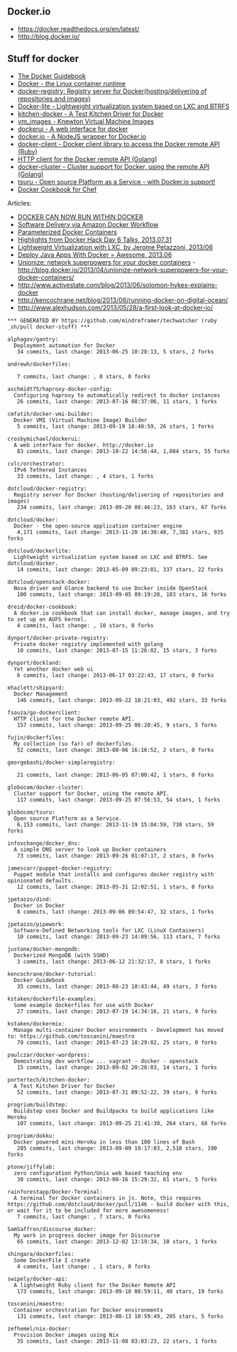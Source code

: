 ## Docker.io

  - https://docker.readthedocs.org/en/latest/
  - http://blog.docker.io/

## Stuff for docker
  - [The Docker Guidebook](http://kencochrane.net/blog/2013/08/the-docker-guidebook/)
  - [Docker - the Linux container runtime](https://github.com/dotcloud/docker)
  - [docker-registry: Registry server for Docker(hosting/delivering of repositories and images)](https://github.com/dotcloud/docker-registry)
  - [Docker-lite - Lightweight virtualization system based on LXC and BTRFS](https://github.com/dotcloud/dockerlite.git)
  - [kitchen-docker - A Test Kitchen Driver for Docker](https://github.com/portertech/kitchen-docker)
  - [vm_images - Knewton Virtual Machine Images](https://github.com/Knewton/vm_images.git)
  - [dockerui - A web interface for docker](https://github.com/crosbymichael/dockerui.git)
  - [docker.io - A NodeJS wrapper for Docker.io](https://github.com/appersonlabs/docker.io.git)
  - [docker-client - Docker client library to access the Docker remote API (Ruby)](https://github.com/geku/docker-client.git)
  - [HTTP client for the Docker remote API (Golang)](https://github.com/fsouza/go-dockerclient.git)
  - [docker-cluster - Cluster support for Docker, using the remote API (Golang)](https://github.com/globocom/docker-cluster.git)
  - [tsuru - Open source Platform as a Service - with Docker.io support!](https://github.com/globocom/tsuru.git)
  - [Docker Cookbook for Chef](https://github.com/dreid/docker-cookbook.git)



Articles:
  - [DOCKER CAN NOW RUN WITHIN DOCKER](http://blog.docker.io/2013/09/docker-can-now-run-within-docker/)
  - [Software Delivery via Amazon Docker Workflow](http://r.32k.io/adf)
  - [Parameterized Docker Containers](http://blog.james-carr.org/2013/09/04/parameterized-docker-containers/)
  - [Highlights from Docker Hack Day 6 Talks, 2013.07.31](http://blog.runkite.com/2013/07/31/highlights-from-docker-hack-day-6-talks/)
  - [Lightweight Virtualization with LXC, by Jerome Petazzoni, 2013/06 ](http://www.ciecloud.org/2013/subject/07-track06-Jerome%20Petazzoni.pdf)
  - [Deploy Java Apps With Docker = Awesome, 2013.06](http://blogs.atlassian.com/2013/06/deploy-java-apps-with-docker-awesome/)
  - [Unionize: network superpowers for your docker containers](https://gist.github.com/jpetazzo/5493295) - http://blog.docker.io/2013/04/unionize-network-superpowers-for-your-docker-containers/
  - http://www.activestate.com/blog/2013/06/solomon-hykes-explains-docker
  - http://kencochrane.net/blog/2013/06/running-docker-on-digital-ocean/
  - http://www.alexhudson.com/2013/05/28/a-first-look-at-docker-io/



<!-- PROJECTS_LIST_START -->
    *** GENERATED BY https://github.com/mindreframer/techwatcher (ruby _sh/pull docker-stuff) *** 

    alphagov/gantry:
      Deployment automation for Docker
       34 commits, last change: 2013-06-25 10:28:13, 5 stars, 2 forks

    andrewh/dockerfiles:

       7 commits, last change: , 0 stars, 0 forks

    aschmidt75/haproxy-docker-config:
      Configuring haproxy to automatically redirect to docker instances
       26 commits, last change: 2013-07-16 08:37:06, 11 stars, 1 forks

    cmfatih/docker-vmi-builder:
      Docker VMI (Virtual Machine Image) Builder
       5 commits, last change: 2013-09-19 18:40:59, 26 stars, 1 forks

    crosbymichael/dockerui:
      A web interface for docker. http://docker.io
       83 commits, last change: 2013-10-22 14:56:44, 1,084 stars, 55 forks

    cvlc/orchestrator:
      IPv6 Tethered Instances
       33 commits, last change: , 4 stars, 1 forks

    dotcloud/docker-registry:
      Registry server for Docker (hosting/delivering of repositories and images)
       234 commits, last change: 2013-09-20 08:46:23, 163 stars, 67 forks

    dotcloud/docker:
      Docker - the open-source application container engine
       4,171 commits, last change: 2013-11-20 16:30:48, 7,382 stars, 935 forks

    dotcloud/dockerlite:
      Lightweight virtualization system based on LXC and BTRFS. See dotcloud/docker.
       14 commits, last change: 2013-05-09 09:23:01, 337 stars, 22 forks

    dotcloud/openstack-docker:
      Nova driver and Glance backend to use Docker inside OpenStack
       100 commits, last change: 2013-09-05 09:19:20, 183 stars, 16 forks

    dreid/docker-cookbook:
      A docker.io cookbook that can install docker, manage images, and try to set up an AUFS kernel.
       4 commits, last change: , 10 stars, 0 forks

    dynport/docker-private-registry:
      Private docker registry implemented with golang
       10 commits, last change: 2013-07-15 11:26:02, 15 stars, 3 forks

    dynport/dockland:
      Yet another docker web ui
       6 commits, last change: 2013-06-17 03:22:43, 17 stars, 0 forks

    ehazlett/shipyard:
      Docker Management
       146 commits, last change: 2013-09-22 18:21:03, 492 stars, 33 forks

    fsouza/go-dockerclient:
      HTTP client for the Docker remote API.
       157 commits, last change: 2013-09-25 06:20:45, 9 stars, 5 forks

    fujin/dockerfiles:
      My collection (so far) of dockerfiles.
       52 commits, last change: 2013-08-06 16:16:52, 2 stars, 0 forks

    georgebashi/docker-simpleregistry:

       21 commits, last change: 2013-06-05 07:00:42, 1 stars, 0 forks

    globocom/docker-cluster:
      Cluster support for Docker, using the remote API.
       117 commits, last change: 2013-09-25 07:56:53, 54 stars, 1 forks

    globocom/tsuru:
      Open source Platform as a Service.
       6,153 commits, last change: 2013-11-19 15:04:59, 730 stars, 59 forks

    infoxchange/docker_dns:
      A simple DNS server to look up Docker containers
       73 commits, last change: 2013-09-26 01:07:17, 2 stars, 0 forks

    jamescarr/puppet-docker-registry:
      Puppet module that installs and configures docker registry with opinionated defaults.
       12 commits, last change: 2013-05-31 12:02:51, 1 stars, 0 forks

    jpetazzo/dind:
      Docker in Docker
       8 commits, last change: 2013-09-06 09:54:47, 32 stars, 1 forks

    jpetazzo/pipework:
      Software-Defined Networking tools for LXC (LinuX Containers)
       10 commits, last change: 2013-09-23 14:09:56, 113 stars, 7 forks

    justone/docker-mongodb:
      Dockerized MongoDB (with SSHD)
       3 commits, last change: 2013-06-12 21:32:17, 8 stars, 1 forks

    kencochrane/docker-tutorial:
      Docker Guidebook
       35 commits, last change: 2013-08-23 10:43:44, 49 stars, 3 forks

    kstaken/dockerfile-examples:
      Some example dockerfiles for use with Docker
       27 commits, last change: 2013-07-19 14:34:16, 21 stars, 9 forks

    kstaken/dockermix:
      Manage multi-container Docker environments - Development has moved to: https://github.com/toscanini/maestro
       79 commits, last change: 2013-07-23 18:29:02, 25 stars, 0 forks

    paulczar/docker-wordpress:
      Demostrating dev workflow ... vagrant - docker - openstack
       15 commits, last change: 2013-09-02 20:28:03, 14 stars, 1 forks

    portertech/kitchen-docker:
      A Test Kitchen Driver for Docker
       52 commits, last change: 2013-07-31 09:52:22, 39 stars, 9 forks

    progrium/buildstep:
      Buildstep uses Docker and Buildpacks to build applications like Heroku
       107 commits, last change: 2013-09-25 21:41:30, 264 stars, 68 forks

    progrium/dokku:
      Docker powered mini-Heroku in less than 100 lines of Bash
       285 commits, last change: 2013-09-09 19:17:03, 2,510 stars, 190 forks

    ptone/jiffylab:
      zero configuration Python/Unix web based teaching env
       30 commits, last change: 2013-08-16 15:29:32, 61 stars, 5 forks

    rainforestapp/Docker-Terminal:
      A terminal for Docker containers in js. Note, this requires https://github.com/dotcloud/docker/pull/1146 - build docker with this, or wait for it to be included for more awesomeness!
       7 commits, last change: , 7 stars, 0 forks

    SamSaffron/discourse_docker:
      My work in progress docker image for Discourse
       65 commits, last change: 2013-12-02 13:19:34, 10 stars, 1 forks

    shingara/dockerfiles:
      Some DockerFile I create
       4 commits, last change: , 1 stars, 0 forks

    swipely/docker-api:
      A lightweight Ruby client for the Docker Remote API
       173 commits, last change: 2013-09-18 08:59:11, 40 stars, 19 forks

    toscanini/maestro:
      Container orchestration for Docker environments
       131 commits, last change: 2013-08-13 10:59:49, 205 stars, 5 forks

    zefhemel/nix-docker:
      Provision Docker images using Nix
       35 commits, last change: 2013-11-08 03:03:23, 22 stars, 1 forks
<!-- PROJECTS_LIST_END -->

